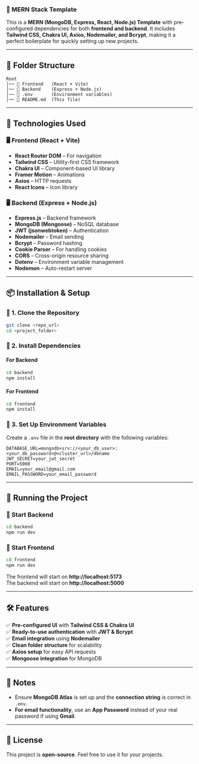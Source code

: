 ### **📌 MERN Stack Template**  

This is a **MERN (MongoDB, Express, React, Node.js) Template** with pre-configured dependencies for both **frontend and backend**. It includes **Tailwind CSS, Chakra UI, Axios, Nodemailer, and Bcrypt**, making it a perfect boilerplate for quickly setting up new projects.

---

## **📂 Folder Structure**
```
Root
│── 📁 Frontend   (React + Vite)
│── 📁 Backend    (Express + Node.js)
│── 📄 .env       (Environment variables)
│── 📄 README.md  (This file)
```

---

## **🚀 Technologies Used**
### **🖥️ Frontend (React + Vite)**
- **React Router DOM** – For navigation  
- **Tailwind CSS** – Utility-first CSS framework  
- **Chakra UI** – Component-based UI library  
- **Framer Motion** – Animations  
- **Axios** – HTTP requests  
- **React Icons** – Icon library  

### **🖥️ Backend (Express + Node.js)**
- **Express.js** – Backend framework  
- **MongoDB (Mongoose)** – NoSQL database  
- **JWT (jsonwebtoken)** – Authentication  
- **Nodemailer** – Email sending  
- **Bcrypt** – Password hashing  
- **Cookie Parser** – For handling cookies  
- **CORS** – Cross-origin resource sharing  
- **Dotenv** – Environment variable management  
- **Nodemon** – Auto-restart server  

---

## **📦 Installation & Setup**
### **🔹 1. Clone the Repository**
```bash
git clone <repo_url>
cd <project_folder>
```

### **🔹 2. Install Dependencies**
#### **For Backend**
```bash
cd backend
npm install
```
#### **For Frontend**
```bash
cd frontend
npm install
```

### **🔹 3. Set Up Environment Variables**
Create a `.env` file in the **root directory** with the following variables:
```
DATABASE_URL=mongodb+srv://<your_db_user>:<your_db_password>@<cluster_url>/dbname
JWT_SECRET=your_jwt_secret
PORT=5000
EMAIL=your_email@gmail.com
EMAIL_PASSWORD=your_email_password
```

---

## **🚀 Running the Project**
### **🔹 Start Backend**
```bash
cd backend
npm run dev
```
### **🔹 Start Frontend**
```bash
cd frontend
npm run dev
```
The frontend will start on **http://localhost:5173**  
The backend will start on **http://localhost:5000**  

---

## **🛠 Features**
✅ **Pre-configured UI** with **Tailwind CSS & Chakra UI**  
✅ **Ready-to-use authentication** with **JWT & Bcrypt**  
✅ **Email integration** using **Nodemailer**  
✅ **Clean folder structure** for scalability  
✅ **Axios setup** for easy API requests  
✅ **Mongoose integration** for MongoDB  

---

## **📌 Notes**
- Ensure **MongoDB Atlas** is set up and the **connection string** is correct in `.env`.
- **For email functionality**, use an **App Password** instead of your real password if using **Gmail**.

---

## **📜 License**
This project is **open-source**. Feel free to use it for your projects.
